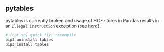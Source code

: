 pytables
--------

pytables is currently broken and usage of HDF stores in Pandas results in an `Illegal instruction` exception (see [here](https://github.com/PyTables/PyTables/issues/458)).

```sh
# (not so) quick fix: recompile
pip3 uninstall tables
pip3 install tables
```
